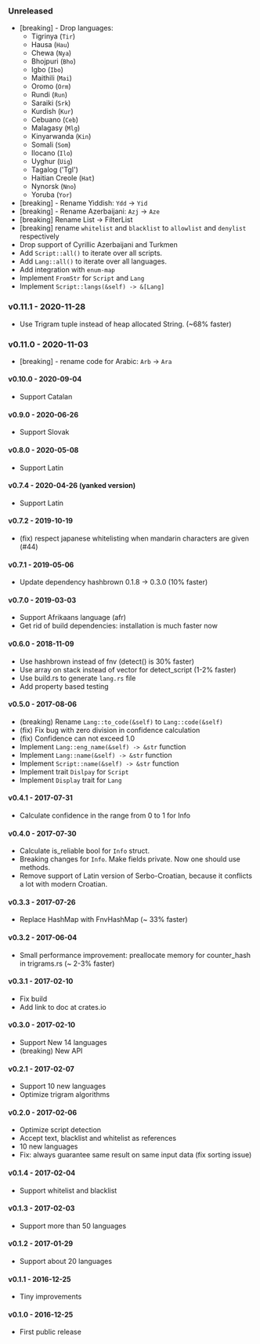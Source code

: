 ### Unreleased
* [breaking] - Drop languages:
  * Tigrinya (`Tir`)
  * Hausa (`Hau`)
  * Chewa (`Nya`)
  * Bhojpuri (`Bho`)
  * Igbo (`Ibo`)
  * Maithili (`Mai`)
  * Oromo (`Orm`)
  * Rundi (`Run`)
  * Saraiki (`Srk`)
  * Kurdish (`Kur`)
  * Cebuano (`Ceb`)
  * Malagasy (`Mlg`)
  * Kinyarwanda (`Kin`)
  * Somali (`Som`)
  * Ilocano (`Ilo`)
  * Uyghur (`Uig`)
  * Tagalog ('Tgl')
  * Haitian Creole (`Hat`)
  * Nynorsk (`Nno`)
  * Yoruba (`Yor`)
* [breaking] - Rename Yiddish: `Ydd` -> `Yid`
* [breaking] - Rename Azerbaijani: `Azj` -> `Aze`
* [breaking] Rename List -> FilterList
* [breaking] rename `whitelist` and `blacklist` to `allowlist` and `denylist` respectively
* Drop support of Cyrillic Azerbaijani and Turkmen
* Add `Script::all()` to iterate over all scripts.
* Add `Lang::all()` to iterate over all languages.
* Add integration with `enum-map`
* Implement `FromStr` for `Script` and `Lang`
* Implement `Script::langs(&self) -> &[Lang]`

### v0.11.1 - 2020-11-28
* Use Trigram tuple instead of heap allocated String. (~68% faster)

### v0.11.0 - 2020-11-03
* [breaking] - rename code for Arabic: `Arb` -> `Ara`

#### v0.10.0 - 2020-09-04
* Support Catalan

#### v0.9.0 - 2020-06-26
* Support Slovak

#### v0.8.0 - 2020-05-08
* Support Latin

#### v0.7.4 - 2020-04-26 (yanked version)
* Support Latin

#### v0.7.2 - 2019-10-19
* (fix) respect japanese whitelisting when mandarin characters are given (#44)

#### v0.7.1 - 2019-05-06
* Update dependency hashbrown 0.1.8 -> 0.3.0 (10% faster)

#### v0.7.0 - 2019-03-03
* Support Afrikaans language (afr)
* Get rid of build dependencies: installation is much faster now

#### v0.6.0 - 2018-11-09
* Use hashbrown instead of fnv (detect() is 30% faster)
* Use array on stack instead of vector for detect_script (1-2% faster)
* Use build.rs to generate `lang.rs` file
* Add property based testing

#### v0.5.0 - 2017-08-06
* (breaking) Rename `Lang::to_code(&self)` to `Lang::code(&self)`
* (fix) Fix bug with zero division in confidence calculation
* (fix) Confidence can not exceed 1.0
* Implement `Lang::eng_name(&self) -> &str` function
* Implement `Lang::name(&self) -> &str` function
* Implement `Script::name(&self) -> &str` function
* Implement trait `Dislpay` for `Script`
* Implement `Display` trait for `Lang`

#### v0.4.1 - 2017-07-31
* Calculate confidence in the range from 0 to 1 for Info

#### v0.4.0 - 2017-07-30
* Calculate is_reliable bool for `Info` struct.
* Breaking changes for `Info`. Make fields private. Now one should use methods.
* Remove support of Latin version of Serbo-Croatian, because it conflicts a lot with modern Croatian.

#### v0.3.3 - 2017-07-26
* Replace HashMap with FnvHashMap (~ 33% faster)

#### v0.3.2 - 2017-06-04
* Small performance improvement: preallocate memory for counter_hash in trigrams.rs (~ 2-3% faster)

#### v0.3.1 - 2017-02-10
* Fix build
* Add link to doc at crates.io

#### v0.3.0 - 2017-02-10
* Support New 14 languages
* (breaking) New API

#### v0.2.1 - 2017-02-07
* Support 10 new languages
* Optimize trigram algorithms

#### v0.2.0 - 2017-02-06
* Optimize script detection
* Accept text, blacklist and whitelist as references
* 10 new languages
* Fix: always guarantee same result on same input data (fix sorting issue)

#### v0.1.4 - 2017-02-04
* Support whitelist and blacklist

#### v0.1.3 - 2017-02-03
* Support more than 50 languages

#### v0.1.2 - 2017-01-29
* Support about 20 languages

#### v0.1.1 - 2016-12-25
* Tiny improvements

#### v0.1.0 - 2016-12-25
* First public release
